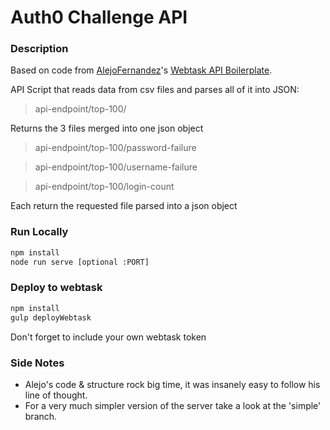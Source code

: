 # Auth0 Challenge API

### Description

Based on code from [AlejoFernandez](https://github.com/AlejoFernandez)'s [Webtask API Boilerplate](https://github.com/AlejoFernandez/webtask-api-boilerplate).

API Script that reads data from csv files and parses all of it into JSON:

> api-endpoint/top-100/

Returns the 3 files merged into one json object


> api-endpoint/top-100/password-failure

> api-endpoint/top-100/username-failure

> api-endpoint/top-100/login-count


Each return the requested file parsed into a json object


### Run Locally

```sh
npm install
node run serve [optional :PORT]
```

### Deploy to webtask
```sh
npm install
gulp deployWebtask
```

Don't forget to include your own webtask token

### Side Notes

- Alejo's code & structure rock big time, it was insanely easy to follow his line of thought.
- For a very much simpler version of the server take a look at the 'simple' branch.